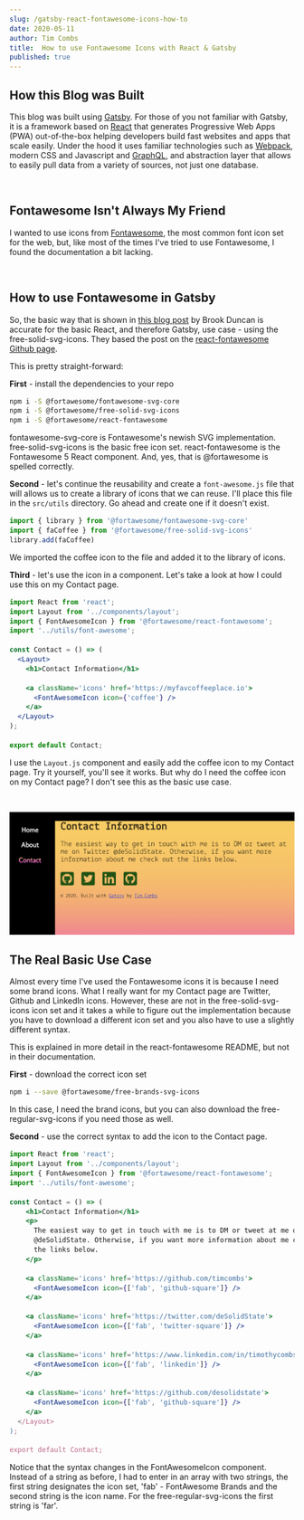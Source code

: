 ```yaml
---
slug: /gatsby-react-fontawesome-icons-how-to
date: 2020-05-11
author: Tim Combs
title:  How to use Fontawesome Icons with React & Gatsby
published: true
---
```


## How this Blog was Built

This blog was built using [Gatsby](https://www.gatsbyjs.org/ "Gatsby web site"). For those of you not familiar with Gatsby, it is a framework based on [React](https://reactjs.org/ "React Web Site") that generates Progressive Web Apps (PWA) out-of-the-box helping developers build fast websites and apps that scale easily. Under the hood it uses familiar technologies such as [Webpack](https://webpack.js.org/ "Webpack web site"), modern CSS and Javascript and [GraphQL](https://graphql.org/ "GraphQL web site"), and abstraction layer that allows to easily pull data from a variety of sources, not just one database.

<br>

## Fontawesome Isn't Always My Friend

I wanted to use icons from [Fontawesome](https://fontawesome.com/ "Fontawesome Web Site"), the most common font icon set for the web, but, like most of the times I've tried to use Fontawesome, I found the documentation a bit lacking.

<br>

## How to use Fontawesome in Gatsby

So, the basic way that is shown in [this blog post](https://brockduncan.com/using-fontawesome-with-gatsby-and-react/ "Using Font Awesome with Gatsby and React") by Brook Duncan is accurate for the basic React, and therefore Gatsby, use case - using the free-solid-svg-icons. They based the post on the [react-fontawesome Github page](https://github.com/FortAwesome/react-fontawesome "react-fontawesome Github page").

This is pretty straight-forward:

**First** - install the dependencies to your repo
```bash
npm i -S @fortawesome/fontawesome-svg-core
npm i -S @fortawesome/free-solid-svg-icons
npm i -S @fortawesome/react-fontawesome
```
fontawesome-svg-core is Fontawesome's newish SVG implementation.
free-solid-svg-icons is the basic free icon set.
react-fontawesome is the Fontawesome 5 React component.
And, yes, that is @fortawesome is spelled correctly.

**Second** - let's continue the reusability and create a `font-awesome.js` file that will allows us to create a library of icons that we can reuse. I'll place this file in the `src/utils` directory. Go ahead and create one if it doesn't exist.
```javascript
import { library } from '@fortawesome/fontawesome-svg-core'
import { faCoffee } from '@fortawesome/free-solid-svg-icons'
library.add(faCoffee)
```
We imported the coffee icon to the file and added it to the library of icons.

**Third** - let's use the icon in a component. Let's take a look at how I could use this on my Contact page.
```jsx
import React from 'react';
import Layout from '../components/layout';
import { FontAwesomeIcon } from '@fortawesome/react-fontawesome';
import '../utils/font-awesome';

const Contact = () => (
  <Layout>
    <h1>Contact Information</h1>

    <a className='icons' href='https://myfavcoffeeplace.io'>
      <FontAwesomeIcon icon={'coffee'} />
    </a>
  </Layout>
);

export default Contact;
```
I use the `Layout.js` component and easily add the coffee icon to my Contact page. Try it yourself, you'll see it works. But why do I need the coffee icon on my Contact page? I don't see this as the basic use case.

<br>

![newDevCity Contact page](../images/gatsby-fontawesome/contact-page.png "Screenshot of newDevCity Contact page")

## The Real Basic Use Case

Almost every time I've used the Fontawesome icons it is because I need some brand icons. What I really want for my Contact page are Twitter, Github and LinkedIn icons. However, these are not in the free-solid-svg-icons icon set and it takes a while to figure out the implementation because you have to download a different icon set and you also have to use a slightly different syntax.

This is explained in more detail in the react-fontawesome README, but not in their documentation.

**First** - download the correct icon set
```bash
npm i --save @fortawesome/free-brands-svg-icons
```
In this case, I need the brand icons, but you can also download the free-regular-svg-icons if you need those as well.

**Second** - use the correct syntax to add the icon to the Contact page.
```jsx
import React from 'react';
import Layout from '../components/layout';
import { FontAwesomeIcon } from '@fortawesome/react-fontawesome';
import '../utils/font-awesome';

const Contact = () => (
    <h1>Contact Information</h1>
    <p>
      The easiest way to get in touch with me is to DM or tweet at me on Twitter
      @deSolidState. Otherwise, if you want more information about me check out
      the links below.
    </p>

    <a className='icons' href='https://github.com/timcombs'>
      <FontAwesomeIcon icon={['fab', 'github-square']} />
    </a>

    <a className='icons' href='https://twitter.com/deSolidState'>
      <FontAwesomeIcon icon={['fab', 'twitter-square']} />
    </a>

    <a className='icons' href='https://www.linkedin.com/in/timothycombs/'>
      <FontAwesomeIcon icon={['fab', 'linkedin']} />
    </a>

    <a className='icons' href='https://github.com/desolidstate'>
      <FontAwesomeIcon icon={['fab', 'github-square']} />
    </a>
  </Layout>
);

export default Contact;
```
Notice that the syntax changes in the FontAwesomeIcon component. Instead of a string as before, I had to enter in an array with two strings, the first string designates the icon set, 'fab' - FontAwesome Brands and the second string is the icon name. For the free-regular-svg-icons the first string is 'far'.